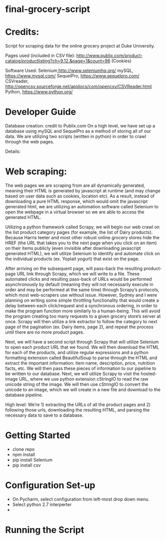 # final-grocery-script

# Credits:

Script for scraping data for the online grocery project at Duke University.

Pages used (included in CSV file):
http://www.publix.com/product-catalog/productlisting?ch=9.12.&page=1&count=96 (Cookies)

Software Used:
Selenium,http://www.seleniumhq.org/
mySQL, https://www.mysql.com/
SequelPro, https://www.sequelpro.com/
CSVreader, http://opencsv.sourceforge.net/apidocs/com/opencsv/CSVReader.html
Python, https://www.python.org/

# Developer Guide
Database creation: credit to Publix.com
On a high level, we have set up a database using mySQL and SequelPro as a method of storing all of our data. We are utilizing two scripts (written in python) in order to crawl through the web pages.

Details:

# Web scraping:
The web pages we are scraping from are all dynamically generated, meaning their HTML is generated by javascript at runtime (and may change based on user data such as cookies, location etc). As a result, instead of downloading a pure HTML response, which would omit the javascript generated html, we are utilizing an automation software called Selenium to open the webpage in a virtual browser so we are able to access the generated HTML. 

Utilizing a python framework called Scrapy, we will begin our web crawl on the list product category pages (for example, the list of Dairy products). Because Harris teeter and most other robust online grocery stores hide the HREF (the URL that takes you to the next page when you click on an item) on their items publicly (even invisible after downloading javascript generated HTML), we will utilize Selenium to identify and automate click on the individual products (ex. Yoplait yogurt) that exist on the page.

After arriving on the subsequent page, will pass-back the resulting product-page URL link through Scrapy, which we will write to a file. These automated clicks and resulting pass-back of URLs would be performed asynchronously by default (meaning they will not necessarily execute in order and may be performed at the same time) through Scrapy’s protocols, which most web-scrapers use without issue. However, Sydney and I were planning on writing some simple throttling functionality that would create a delay between each click/request and a synchronous ordering, in order to make the program function more similarly to a human-being. This will avoid the program creating too many requests to a given grocery store’s server at once. Scrapy will then utilize a link extractor to follow the category to next page of the pagination (ex. Dairy items, page 2), and repeat the process until there are no more product pages.

Next, we will have a second script through Scrapy that will utilize Selenium to open each product URL that we found. We will then download the HTML for each of the products, and utilize regular expressions and a python formatting extension called BeautifulSoup to parse through the HTML and extract the important information: item name, description, price, nutrition facts, etc. We will then pass these pieces of information to our pipeline to be written to our database. Next, we will utilize Scrapy to visit the hosted-image URL, where we use python extension cStringIO to read the raw unicode string of the image. We will then use cStringIO to convert the unicode to an image, which we will create in a new file and download to the database pipeline.

High level: 
We’re 1) extracting the URLs of all the product pages  and 2) following those urls, downloading the resulting HTML, and parsing the necessary data to save to a database.

# Getting Started
- clone repo
- npm install
- pip install Selenium
- pip install csv

# Configuration Set-up
- On Pycharm, select configuration from left-most drop down menu.
- Select python 2.7 interperter
- 


# Running the Script


